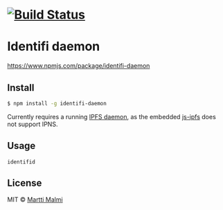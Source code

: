 #  [![Build Status](https://secure.travis-ci.org/identifi/identifi-daemon.png?branch=master)](http://travis-ci.org/identifi/identifi-daemon)

# Identifi daemon

https://www.npmjs.com/package/identifi-daemon

## Install

```sh
$ npm install -g identifi-daemon
```

Currently requires a running [IPFS daemon](https://ipfs.io/docs/install/), as the embedded [js-ipfs](https://github.com/ipfs/js-ipfs) does not support IPNS.


## Usage

```cli
identifid
```

## License

MIT © [Martti Malmi](https://github.com/mmalmi)
